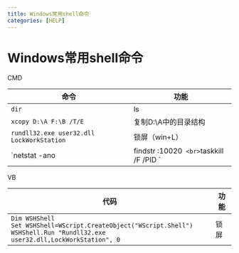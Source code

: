 ```yaml
---
title: Windows常用shell命令
categories: [HELP]
---
```


# Windows常用shell命令

CMD

| 命令                                                         | 功能                 |
| ------------------------------------------------------------ | -------------------- |
| `dir`                                                        | ls                   |
| `xcopy D:\A F:\B /T/E`                                       | 复制D:\A中的目录结构 |
| `rundll32.exe user32.dll LockWorkStation`                    | 锁屏（win+L）        |
| `netstat -ano | findstr :10020` <br>`taskkill /F /PID <PID>` | 杀端口               |


VB

| 代码                                                         | 功能 |
| ------------------------------------------------------------ | ---- |
| `Dim WSHShell`<br/>`Set WSHShell=WScript.CreateObject("WScript.Shell")`<br/>`WSHShell.Run "Rundll32.exe user32.dll,LockWorkStation", 0` | 锁屏 |
